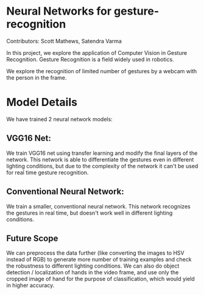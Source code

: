 # Neural Networks for gesture-recognition
Contributors: Scott Mathews, Satendra Varma

In this project, we explore the application of Computer Vision in Gesture Recognition. 
Gesture Recognition is a field widely used in robotics.

We explore the recognition of limited number of gestures by a webcam with the person in the frame.

# Model Details
We have trained 2 neural network models:

## VGG16 Net:
We train VGG16 net using transfer learning and modify the final layers of the network.
This network is able to differentiate the gestures even in different lighting conditions, but due to the complexity of the network it can't be used for real time gesture recognition.

## Conventional Neural Network:
We train a smaller, conventional neural network. This network recognizes the gestures in real time, but doesn't work well in different lighting conditions.

## Future Scope
We can preprocess the data further (like converting the images to HSV instead of RGB) to generate more number of training examples and check the robustness to different lighting conditions.
We can also do object detection / localization of hands in the video frame, and use only the cropped image of hand for the purpose of classification, which would yield in higher accuracy.


